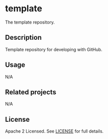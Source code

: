 # template

The template repository.

## Description

Template repository for developing with GitHub.

## Usage

N/A

## Related projects

N/A

## License

Apache 2 Licensed. See [LICENSE](LICENSE) for full details.
